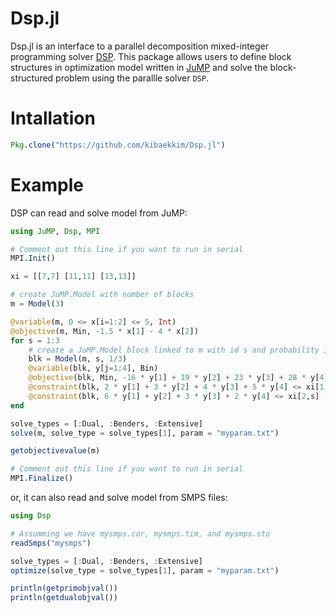 # Dsp.jl

Dsp.jl is an interface to a parallel decomposition mixed-integer programming solver [DSP](https://github.com/Argonne-National-Laboratory/DSP). This package allows users to define block structures in optimization model written in [JuMP](https://github.com/JuliaOpt/JuMP.jl) and solve the block-structured problem using the parallle solver ``DSP``.

# Intallation

```julia
Pkg.clone("https://github.com/kibaekkim/Dsp.jl")
```

# Example

DSP can read and solve model from JuMP:

```julia
using JuMP, Dsp, MPI

# Comment out this line if you want to run in serial
MPI.Init()

xi = [[7,7] [11,11] [13,13]]

# create JuMP.Model with number of blocks
m = Model(3)

@variable(m, 0 <= x[i=1:2] <= 5, Int)
@objective(m, Min, -1.5 * x[1] - 4 * x[2])
for s = 1:3
    # create a JuMP.Model block linked to m with id s and probability 1/3
    blk = Model(m, s, 1/3)
    @variable(blk, y[j=1:4], Bin)
    @objective(blk, Min, -16 * y[1] + 19 * y[2] + 23 * y[3] + 28 * y[4])
    @constraint(blk, 2 * y[1] + 3 * y[2] + 4 * y[3] + 5 * y[4] <= xi[1,s] - x[1])
    @constraint(blk, 6 * y[1] + y[2] + 3 * y[3] + 2 * y[4] <= xi[2,s] - x[2])
end

solve_types = [:Dual, :Benders, :Extensive]
solve(m, solve_type = solve_types[1], param = "myparam.txt")

getobjectivevalue(m)

# Comment out this line if you want to run in serial
MPI.Finalize()

```

or, it can also read and solve model from SMPS files:

```julia
using Dsp

# Assumming we have mysmps.cor, mysmps.tim, and mysmps.sto
readSmps("mysmps")

solve_types = [:Dual, :Benders, :Extensive]
optimize(solve_type = solve_types[1], param = "myparam.txt")

println(getprimobjval())
println(getdualobjval())
```
